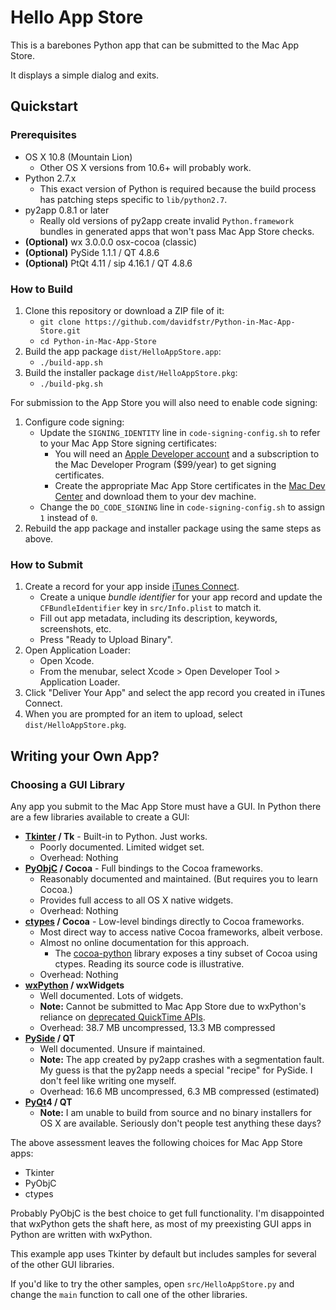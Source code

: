 # Hello App Store

This is a barebones Python app that can be submitted to the Mac App Store.

It displays a simple dialog and exits.

## Quickstart

### Prerequisites

* OS X 10.8 (Mountain Lion)
    * Other OS X versions from 10.6+ will probably work.
* Python 2.7.x
    * This exact version of Python is required because the build process has patching steps specific to `lib/python2.7`.
* py2app 0.8.1 or later
    * Really old versions of py2app create invalid `Python.framework` bundles in generated apps that won't pass Mac App Store checks.
* **(Optional)** wx 3.0.0.0 osx-cocoa (classic)
* **(Optional)** PySide 1.1.1 / QT 4.8.6
* **(Optional)** PtQt 4.11 / sip 4.16.1 / QT 4.8.6

### How to Build

1. Clone this repository or download a ZIP file of it:
    * `git clone https://github.com/davidfstr/Python-in-Mac-App-Store.git`
    * `cd Python-in-Mac-App-Store`
2. Build the app package `dist/HelloAppStore.app`:
    * `./build-app.sh`
3. Build the installer package `dist/HelloAppStore.pkg`:
    * `./build-pkg.sh`

For submission to the App Store you will also need to enable code signing:

1. Configure code signing:
    * Update the `SIGNING_IDENTITY` line in `code-signing-config.sh` to refer to your Mac App Store signing certificates:
        * You will need an [Apple Developer account](https://developer.apple.com/devcenter/mac/) and a subscription to the Mac Developer Program ($99/year) to get signing certificates.
        * Create the appropriate Mac App Store certificates in the [Mac Dev Center](https://developer.apple.com/account/mac/certificate/) and download them to your dev machine.
    * Change the `DO_CODE_SIGNING` line in `code-signing-config.sh` to assign
      `1` instead of `0`.
2. Rebuild the app package and installer package using the same steps as above.

### How to Submit

1. Create a record for your app inside [iTunes Connect](https://itunesconnect.apple.com/).
    * Create a unique *bundle identifier* for your app record and update the `CFBundleIdentifier` key in `src/Info.plist` to match it.
    * Fill out app metadata, including its description, keywords, screenshots, etc.
    * Press "Ready to Upload Binary".
2. Open Application Loader:
    * Open Xcode.
    * From the menubar, select Xcode > Open Developer Tool > Application Loader.
3. Click "Deliver Your App" and select the app record you created in iTunes Connect.
3. When you are prompted for an item to upload, select `dist/HelloAppStore.pkg`.

## Writing your Own App?

### Choosing a GUI Library

Any app you submit to the Mac App Store must have a GUI. In Python there are a few libraries available to create a GUI:

* **[Tkinter] / Tk** - Built-in to Python. Just works.
    * Poorly documented. Limited widget set.
    * Overhead: Nothing
* **[PyObjC] / Cocoa** - Full bindings to the Cocoa frameworks.
    * Reasonably documented and maintained. (But requires you to learn Cocoa.)
    * Provides full access to all OS X native widgets.
    * Overhead: Nothing
* **[ctypes] / Cocoa** - Low-level bindings directly to Cocoa frameworks.
    * Most direct way to access native Cocoa frameworks, albeit verbose.
    * Almost no online documentation for this approach.
        * The [cocoa-python](https://code.google.com/p/cocoa-python/) library exposes a tiny subset of Cocoa using ctypes. Reading its source code is illustrative.
    * Overhead: Nothing
* **[wxPython] / wxWidgets**
    * Well documented. Lots of widgets.
    * **Note:** Cannot be submitted to Mac App Store due to wxPython's reliance on [deprecated QuickTime APIs](https://groups.google.com/forum/#!topic/wxpython-mac/BeUS9GHigvE).
    * Overhead: 38.7 MB uncompressed, 13.3 MB compressed
* **[PySide] / QT**
    * Well documented. Unsure if maintained.
    * **Note:** The app created by py2app crashes with a segmentation fault. My guess is that the py2app needs a special "recipe" for PySide. I don't feel like writing one myself.
    * Overhead: 16.6 MB uncompressed, 6.3 MB compressed (estimated)
* **[PyQt]4 / QT**
    * **Note:** I am unable to build from source and no binary installers for OS X are available. Seriously don't people test anything these days?

The above assessment leaves the following choices for Mac App Store apps:

* Tkinter
* PyObjC
* ctypes

Probably PyObjC is the best choice to get full functionality. I'm disappointed that wxPython gets the shaft here, as most of my preexisting GUI apps in Python are written with wxPython.

This example app uses Tkinter by default but includes samples for several of the other GUI libraries.

If you'd like to try the other samples, open `src/HelloAppStore.py` and change the `main` function to call one of the other libraries.

[ctypes]: https://docs.python.org/2/library/ctypes.html
[Tkinter]: https://wiki.python.org/moin/TkInter
[wxPython]: http://wxpython.org
[PySide]: http://www.pyside.org/
[PyQt]: http://www.riverbankcomputing.com/software/pyqt/intro
[PyObjC]: https://pythonhosted.org/pyobjc/
